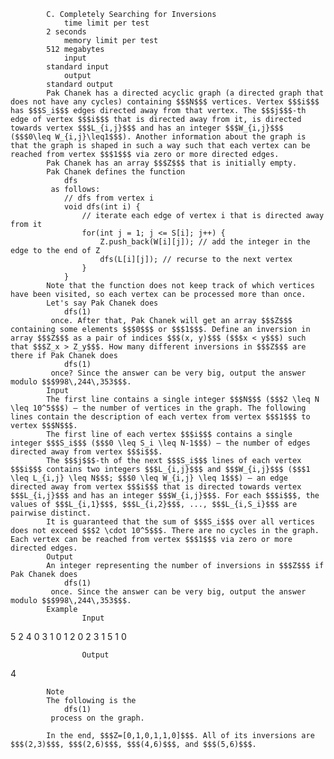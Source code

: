 			C. Completely Searching for Inversions
				time limit per test
			2 seconds
				memory limit per test
			512 megabytes
				input
			standard input
				output
			standard output
			Pak Chanek has a directed acyclic graph (a directed graph that does not have any cycles) containing $$$N$$$ vertices. Vertex $$$i$$$ has $$$S_i$$$ edges directed away from that vertex. The $$$j$$$-th edge of vertex $$$i$$$ that is directed away from it, is directed towards vertex $$$L_{i,j}$$$ and has an integer $$$W_{i,j}$$$ ($$$0\leq W_{i,j}\leq1$$$). Another information about the graph is that the graph is shaped in such a way such that each vertex can be reached from vertex $$$1$$$ via zero or more directed edges.
			Pak Chanek has an array $$$Z$$$ that is initially empty.
			Pak Chanek defines the function 
				dfs
			 as follows:
				// dfs from vertex i
				void dfs(int i) {
				    // iterate each edge of vertex i that is directed away from it
				    for(int j = 1; j <= S[i]; j++) {
				        Z.push_back(W[i][j]); // add the integer in the edge to the end of Z
				        dfs(L[i][j]); // recurse to the next vertex
				    }
				}
			Note that the function does not keep track of which vertices have been visited, so each vertex can be processed more than once.
			Let's say Pak Chanek does 
				dfs(1)
			 once. After that, Pak Chanek will get an array $$$Z$$$ containing some elements $$$0$$$ or $$$1$$$. Define an inversion in array $$$Z$$$ as a pair of indices $$$(x, y)$$$ ($$$x < y$$$) such that $$$Z_x > Z_y$$$. How many different inversions in $$$Z$$$ are there if Pak Chanek does 
				dfs(1)
			 once? Since the answer can be very big, output the answer modulo $$$998\,244\,353$$$.
			Input
			The first line contains a single integer $$$N$$$ ($$$2 \leq N \leq 10^5$$$) — the number of vertices in the graph. The following lines contain the description of each vertex from vertex $$$1$$$ to vertex $$$N$$$.
			The first line of each vertex $$$i$$$ contains a single integer $$$S_i$$$ ($$$0 \leq S_i \leq N-1$$$) — the number of edges directed away from vertex $$$i$$$.
			The $$$j$$$-th of the next $$$S_i$$$ lines of each vertex $$$i$$$ contains two integers $$$L_{i,j}$$$ and $$$W_{i,j}$$$ ($$$1 \leq L_{i,j} \leq N$$$; $$$0 \leq W_{i,j} \leq 1$$$) — an edge directed away from vertex $$$i$$$ that is directed towards vertex $$$L_{i,j}$$$ and has an integer $$$W_{i,j}$$$. For each $$$i$$$, the values of $$$L_{i,1}$$$, $$$L_{i,2}$$$, ..., $$$L_{i,S_i}$$$ are pairwise distinct. 
			It is guaranteed that the sum of $$$S_i$$$ over all vertices does not exceed $$$2 \cdot 10^5$$$. There are no cycles in the graph. Each vertex can be reached from vertex $$$1$$$ via zero or more directed edges.
			Output
			An integer representing the number of inversions in $$$Z$$$ if Pak Chanek does 
				dfs(1)
			 once. Since the answer can be very big, output the answer modulo $$$998\,244\,353$$$.
			Example
					Input
					
5
2
4 0
3 1
0
1
2 0
2
3 1
5 1
0

					Output
					
4

			Note
			The following is the 
				dfs(1)
			 process on the graph.
			 
			In the end, $$$Z=[0,1,0,1,1,0]$$$. All of its inversions are $$$(2,3)$$$, $$$(2,6)$$$, $$$(4,6)$$$, and $$$(5,6)$$$.
